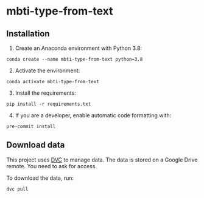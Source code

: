 # mbti-type-from-text
## Installation
1. Create an Anaconda environment with Python 3.8:
```
conda create --name mbti-type-from-text python=3.8
```

2. Activate the environment:
```
conda activate mbti-type-from-text
```

3. Install the requirements:
```
pip install -r requirements.txt
```

4. If you are a developer, enable automatic code formatting with:
```
pre-commit install
```

## Download data
This project uses [DVC](https://dvc.org/) to manage data. The data is stored on a Google Drive remote. You need to ask for access.

To download the data, run: 
```
dvc pull
```
